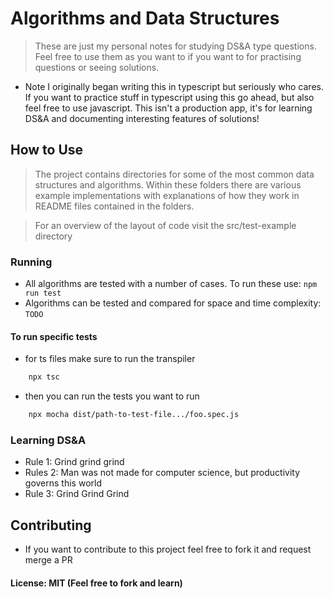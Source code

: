 # Algorithms and Data Structures 

> These are just my personal notes for studying DS&A type questions. Feel free to use them as you want to if you want to for practising questions or seeing solutions.  

- Note I originally began writing this in typescript but seriously who cares. If you want to practice stuff in typescript using this go ahead, but also feel free to use javascript. This isn't a production app, it's for learning DS&A and documenting interesting features of solutions! 

## How to Use 

> The project contains directories for some of the most common data structures and algorithms. Within these folders there are various example implementations with explanations of how they work in README files contained in the folders. 

> For an overview of the layout of code visit the src/test-example directory

### Running
- All algorithms are tested with a number of cases. To run these use:  ```npm run test```
- Algorithms can be tested and compared for space and time complexity: ```TODO```


#### To run specific tests 

- for ts files make sure to run the transpiler 
```bash 
    npx tsc
```

- then you can run the tests you want to run
```bash 
    npx mocha dist/path-to-test-file.../foo.spec.js
```


### Learning DS&A 
- Rule 1: Grind grind grind 
- Rules 2: Man was not made for computer science, but productivity governs this world
- Rule 3: Grind Grind Grind


## Contributing
- If you want to contribute to this project feel free to fork it and request merge a PR 


#### License: MIT (Feel free to fork and learn)